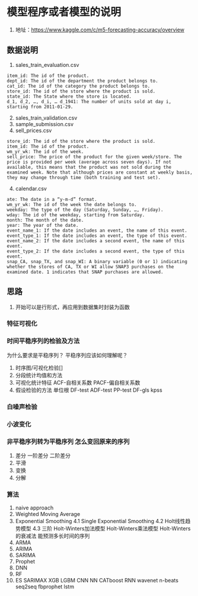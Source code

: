 # 模型程序或者模型的说明
1. 地址：https://www.kaggle.com/c/m5-forecasting-accuracy/overview

## 数据说明
1. sales_train_evaluation.csv  
```
item_id: The id of the product.
dept_id: The id of the department the product belongs to.
cat_id: The id of the category the product belongs to.
store_id: The id of the store where the product is sold.
state_id: The State where the store is located.
d_1, d_2, …, d_i, … d_1941: The number of units sold at day i, starting from 2011-01-29. 
```
2. sales_train_validation.csv
2. sample_submission.csv
3. sell_prices.csv
```
store_id: The id of the store where the product is sold.
item_id: The id of the product.
wm_yr_wk: The id of the week.
sell_price: The price of the product for the given week/store. The price is provided per week (average across seven days). If not available, this means that the product was not sold during the examined week. Note that although prices are constant at weekly basis, they may change through time (both training and test set). 
```
4. calendar.csv
```
ate: The date in a “y-m-d” format.
wm_yr_wk: The id of the week the date belongs to.
weekday: The type of the day (Saturday, Sunday, …, Friday).
wday: The id of the weekday, starting from Saturday.
month: The month of the date.
year: The year of the date.
event_name_1: If the date includes an event, the name of this event.
event_type_1: If the date includes an event, the type of this event.
event_name_2: If the date includes a second event, the name of this event.
event_type_2: If the date includes a second event, the type of this event.
snap_CA, snap_TX, and snap_WI: A binary variable (0 or 1) indicating whether the stores of CA, TX or WI allow SNAP3 purchases on the examined date. 1 indicates that SNAP purchases are allowed. 
```


## 思路
1. 开始可以是行形式，再应用到数据集时封装为函数

### 特征可视化


### 时间平稳序列的检验及方法
为什么要求是平稳序列？
平稳序列应该如何理解呢？
1. 时序图/可视化检验[]
2. 分段统计均值和方法
3. 可视化统计特征 ACF-自相关系数 PACF-偏自相关系数
4. 假设检验的方法 单位根 DF-test ADF-test PP-test DF-gls kpss

### 白噪声检验

### 小波变化


### 非平稳序列转为平稳序列  怎么变回原来的序列
1. 差分 一阶差分 二阶差分
2. 平滑
3. 变换
4. 分解

### 算法
1. naive approach
2. Weighted Moving Average
4. Exponential Smoothing
4.1 Single Exponential Smoothing
4.2 Holt线性趋势模型
4.3 三阶
Holt-Winters加法模型
Holt-Winters乘法模型
Holt-Winters的衰减法 能预测多长时间的序列
5. ARMA
6. ARIMA
7. SARIMA
8. Prophet
9. DNN 
10. RF 
11. ES 
SARIMAX 
XGB 
LGBM 
CNN 
NN 
CATboost 
RNN 
wavenet 
n-beats 
seq2seq 
fbprophet 
lstm



